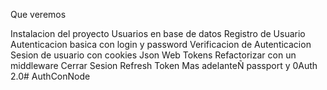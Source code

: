 Que veremos

Instalacion del proyecto
Usuarios en base de datos
Registro de Usuario
Autenticacion basica con login y password
Verificacion de Autenticacion
Sesion de usuario con cookies
Json Web Tokens
Refactorizar con un middleware
Cerrar Sesion
Refresh Token
Mas adelanteÑ passport y 0Auth 2.0#   A u t h C o n N o d e  
 